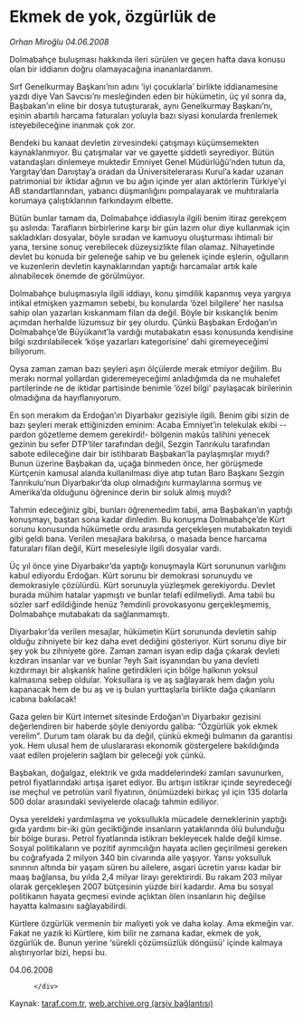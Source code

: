 # Ekmek de yok, özgürlük de

*Orhan Miroğlu 04.06.2008*

<div class="yazi">Dolmabahçe buluşması hakkında ileri sürülen ve geçen hafta dava konusu olan bir iddianın doğru olamayacağına inananlardanım. 

Sırf Genelkurmay Başkanı’nın adını ‘iyi çocuklarla’ birlikte iddianamesine yazdı diye Van Savcısı’nı mesleğinden eden bir hükümetin, üç yıl sonra da, Başbakan’ın eline bir dosya tutuşturarak, aynı Genelkurmay Başkanı’nı, eşinin abartılı harcama faturaları yoluyla bazı siyasi konularda frenlemek isteyebileceğine inanmak çok zor.

Bendeki bu kanaat devletin zirvesindeki çatışmayı küçümsemekten kaynaklanmıyor. Bu çatışmalar var ve gayette şiddetli seyrediyor. Bütün vatandaşları dinlemeye muktedir Emniyet Genel Müdürlüğü’nden tutun da, Yargıtay’dan Danıştay’a oradan da Üniversitelerarası Kurul’a kadar uzanan patrimonial bir iktidar ağının ve bu ağın içinde yer alan aktörlerin Türkiye’yi AB standartlarından, yabancı düşmanlığını pompalayarak ve muhtıralarla korumaya çalıştıklarının farkındayım elbette. 

Bütün bunlar tamam da, Dolmabahçe iddiasıyla ilgili benim itiraz gerekçem şu aslında: 
Tarafların birbirlerine karşı bir gün lazım olur diye kullanmak için sakladıkları dosyalar, böyle sıradan ve kamuoyu oluşturması ihtimali bir yana, tersine sonuç verebilecek düzeysizlikte filan olamaz. Nihayetinde devlet bu konuda bir geleneğe sahip ve bu gelenek içinde eşlerin, oğulların ve kuzenlerin devletin kaynaklarından yaptığı harcamalar artık kale alınabilecek önemde de görülmüyor. 

Dolmabahçe buluşmasıyla ilgili iddiayı, konu şimdilik kapanmış veya yargıya intikal etmişken yazmamın sebebi, bu konularda ‘özel bilgilere’ her nasılsa sahip olan yazarları kıskanmam filan da değil. Böyle bir kıskançlık benim açımdan herhalde lüzumsuz bir şey olurdu. Çünkü Başbakan Erdoğan’ın Dolmabahçe’de Büyükanıt’la vardığı mutabakatın esası konusunda kendisine bilgi sızdırılabilecek ‘köşe yazarları kategorisine’ dahi giremeyeceğimi biliyorum. 

Oysa zaman zaman bazı şeyleri aşırı ölçülerde merak etmiyor değilim. Bu merakı normal yollardan gideremeyeceğimi anladığımda da ne muhalefet partilerinde ne de iktidar partisinde benimle ‘özel bilgi’ paylaşacak birilerinin olmadığına da hayıflanıyorum. 

En son merakım da Erdoğan’ın Diyarbakır gezisiyle ilgili. Benim gibi sizin de bazı şeyleri merak ettiğinizden eminim: Acaba Emniyet’in telekulak ekibi --pardon gözetleme demem gerekirdi!- bölgenin makûs talihini yenecek gezinin bu sefer DTP’liler tarafından değil, Sezgin Tanrıkulu tarafından sabote edileceğine dair bir istihbaratı Başbakan’la paylaşmışlar mıydı? Bunun üzerine Başbakan da, uçağa binmeden önce, her görüşmede Kürtçenin kamusal alanda kullanılması diye atıp tutan Baro Başkanı Sezgin Tanrıkulu’nun Diyarbakır’da olup olmadığını kurmaylarına sormuş ve Amerika’da olduğunu öğrenince derin bir soluk almış mıydı? 

Tahmin edeceğiniz gibi, bunları öğrenemedim tabii, ama Başbakan’ın yaptığı konuşmayı, baştan sona kadar dinledim. Bu konuşma Dolmabahçe’de Kürt sorunu konusunda hükümetle ordu arasında gerçekleşen mutabakatın teyidi gibi geldi bana. Verilen mesajlara bakılırsa, o masada bence harcama faturaları filan değil, Kürt meselesiyle ilgili dosyalar vardı. 

Üç yıl önce yine Diyarbakır’da yaptığı konuşmayla Kürt sorununun varlığını kabul ediyordu Erdoğan. Kürt sorunu bir demokrasi sorunuydu ve demokrasiyle çözülürdü. Kürt sorunuyla yüzleşmek gerekiyordu. Devlet burada mühim hatalar yapmıştı ve bunlar telafi edilmeliydi. Ama tabii bu sözler sarf edildiğinde henüz ?emdinli provokasyonu gerçekleşmemiş, Dolmabahçe mutabakatı da sağlanmamıştı.

Diyarbakır’da verilen mesajlar, hükümetin Kürt sorununda devletin sahip olduğu zihniyete bir kez daha evet dediğini gösteriyor. Kürt sorunu diye bir şey yok bu zihniyete göre. Zaman zaman isyan edip dağa çıkarak devleti kızdıran insanlar var ve bunlar ?eyh Sait isyanından bu yana devleti kızdırmayı bir alışkanlık haline getirdikleri için bölge halkının yoksul kalmasına sebep oldular. Yoksullara iş ve aş sağlayarak hem dağın yolu kapanacak hem de bu aş ve iş bulan yurttaşlarla birlikte dağa çıkanların icabına bakılacak!

Gaza gelen bir Kürt internet sitesinde Erdoğan’ın Diyarbakır gezisini değerlendiren bir haberde şöyle deniyordu galiba: “Özgürlük yok ekmek verelim”. Durum tam olarak bu da değil, çünkü ekmeği bulmanın da garantisi yok. Hem ulusal hem de uluslararası ekonomik göstergelere bakıldığında vaat edilen projelerin sağlam bir geleceği yok çünkü. 

Başbakan, doğalgaz, elektrik ve gıda maddelerindeki zamları savunurken, petrol fiyatlarındaki artışa işaret ediyor. Bu artışın istikrar içinde seyredeceği ise meçhul ve petrolün varil fiyatının, önümüzdeki birkaç yıl için 135 dolarla 500 dolar arasındaki seviyelerde olacağı tahmin ediliyor. 

Oysa yereldeki yardımlaşma ve yoksullukla mücadele derneklerinin yaptığı gıda yardımı bir-iki gün geciktiğinde insanların yataklarında ölü bulunduğu bir bölge burası. Petrol fiyatlarında istikrarı bekleyecek halde değil kimse. Sosyal politikaların ve pozitif ayrımcılığın hayata acilen geçirilmesi gereken bu coğrafyada 2 milyon 340 bin civarında aile yaşıyor. Yarısı yoksulluk sınırının altında bir yaşam süren bu ailelere, asgari ücretin yarısı kadar bir maaş bağlansa, bu yılda 2,4 milyar lirayı gerektirirdi. Bu rakam 203 milyar olarak gerçekleşen 2007 bütçesinin yüzde biri kadardır. Ama bu sosyal politikanın hayata geçmesi evinde açlıktan ölen insanların hiç değilse hayatta kalmasını sağlayabilirdi.

Kürtlere özgürlük vermenin bir maliyeti yok ve daha kolay. Ama ekmeğin var. Fakat ne yazık ki Kürtlere, kim bilir ne zamana kadar, ekmek de yok, özgürlük de. Bunun yerine ‘sürekli çözümsüzlük döngüsü’ içinde kalmaya alıştırıyorlar bizi, hepsi bu.

04.06.2008
                                    
          
          
          
          </div>

Kaynak: [taraf.com.tr](http://www.taraf.com.tr/orhan-miroglu/makale-ekmek-de-yok-ozgurluk-de.htm), [web.archive.org (arşiv bağlantısı)](http://web.archive.org/web/20130721043911/http://www.taraf.com.tr/orhan-miroglu/makale-ekmek-de-yok-ozgurluk-de.htm)
